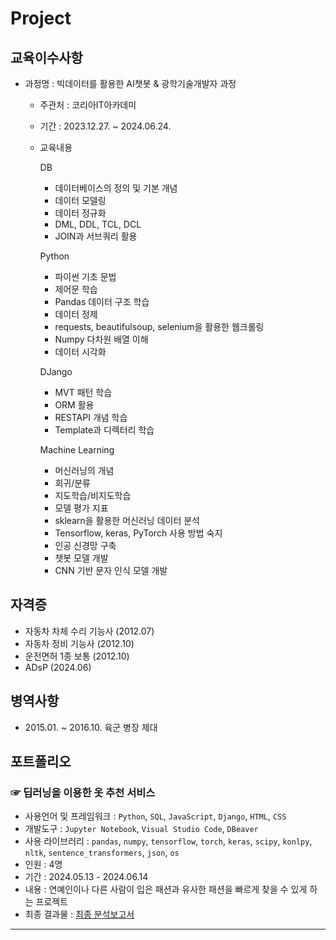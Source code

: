 # Project

## 교육이수사항
- 과정명 : 빅데이터를 활용한 AI챗봇 & 광학기술개발자 과정
  - 주관처 : 코리아IT아카데미
  - 기간 : 2023.12.27. ~ 2024.06.24.
  - 교육내용
    
    DB
    - 데이터베이스의 정의 및 기본 개념
    - 데이터 모델링
    - 데이터 정규화
    - DML, DDL, TCL, DCL
    - JOIN과 서브쿼리 활용
    
    Python
    - 파이썬 기초 문법
    - 제어문 학습
    - Pandas 데이터 구조 학습
    - 데이터 정제
    - requests, beautifulsoup, selenium을 활용한 웹크롤링
    - Numpy 다차원 배열 이해
    - 데이터 시각화
    
    DJango
    - MVT 패턴 학습
    - ORM 활용
    - RESTAPI 개념 학습
    - Template과 디렉터리 학습
    
    Machine Learning
    - 머신러닝의 개념
    - 회귀/분류
    - 지도학습/비지도학습
    - 모델 평가 지표
    - sklearn을 활용한 머신러닝 데이터 분석
    - Tensorflow, keras, PyTorch 사용 방법 숙지
    - 인공 신경망 구축
    - 챗봇 모델 개발
    - CNN 기반 문자 인식 모델 개발


## 자격증
- 자동차 차체 수리 기능사 (2012.07)
- 자동차 정비 기능사 (2012.10)
- 운전면허 1종 보통 (2012.10)
- ADsP (2024.06)

## 병역사항
- 2015.01. ~ 2016.10. 육군 병장 제대
 
## 포트폴리오
### ☞ 딥러닝을 이용한 옷 추천 서비스
- 사용언어 및 프레임워크 : `Python`, `SQL`, `JavaScript`, `Django`, `HTML`, `CSS`  
- 개발도구 : `Jupyter Notebook`, `Visual Studio Code`, `DBeaver`
- 사용 라이브러리 : `pandas`, `numpy`, `tensorflow`, `torch`, `keras`, `scipy`, `konlpy`, `nltk`, `sentence_transformers`, `json`, `os`
- 인원 : 4명
- 기간 : 2024.05.13 - 2024.06.14
- 내용 : 연예인이나 다른 사람이 입은 패션과 유사한 패션을 빠르게 찾을 수 있게 하는 프로젝트
- 최종 결과물 : [최종 분석보고서](https://github.com/freekms95/pmf_prj/blob/main/PMF.pdf)

---
